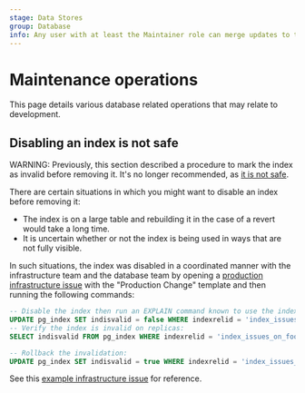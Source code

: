 ```yaml
---
stage: Data Stores
group: Database
info: Any user with at least the Maintainer role can merge updates to this content. For details, see https://docs.gitlab.com/ee/development/development_processes.html#development-guidelines-review.
---
```


# Maintenance operations

This page details various database related operations that may relate to development.

## Disabling an index is not safe

WARNING:
Previously, this section described a procedure to mark the index as invalid before removing it.
It's no longer recommended, as [it is not safe](https://gitlab.com/groups/gitlab-org/-/epics/11543#note_1570734906).

There are certain situations in which you might want to disable an index before removing it:

- The index is on a large table and rebuilding it in the case of a revert would take a long time.
- It is uncertain whether or not the index is being used in ways that are not fully visible.

In such situations, the index was disabled in a coordinated manner with
the infrastructure team and the database team
by opening a [production infrastructure issue](https://gitlab.com/gitlab-com/gl-infra/production/-/issues/new)
with the "Production Change" template and
then running the following commands:

```sql
-- Disable the index then run an EXPLAIN command known to use the index:
UPDATE pg_index SET indisvalid = false WHERE indexrelid = 'index_issues_on_foo'::regclass;
-- Verify the index is invalid on replicas:
SELECT indisvalid FROM pg_index WHERE indexrelid = 'index_issues_on_foo'::regclass;

-- Rollback the invalidation:
UPDATE pg_index SET indisvalid = true WHERE indexrelid = 'index_issues_on_foo'::regclass;
```

See this [example infrastructure issue](https://gitlab.com/gitlab-com/gl-infra/production/-/issues/2795) for reference.
